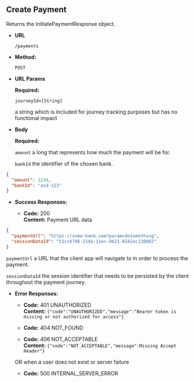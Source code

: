 Create Payment
----
Returns the InitiatePaymentResponse object.

* **URL**

  `/payments`

* **Method:**

  `POST`

* **URL Params**

  **Required:**

  `journeyId=[String]`

  a string which is included for journey tracking purposes but has no functional impact

* **Body**

  **Required:**

  `amount`
  a long that represents how much the payment will be for.

  `bankId`
   the identifier of the chosen bank.

```json
{
  "amount": 1234, 
  "bankId": "asd-123"
}
```

* **Success Responses:**

    * **Code:** 200 <br />
      **Content:** Payment URL data

```json
{
  "paymentUrl": "https://some-bank.com?param=dosomething",
  "sessionDataId": "51cc67d6-21da-11ec-9621-0242ac130002"
}
```
  `paymentUrl`
  a URL that the client app will navigate to in order to process the payment.

  `sessionDataId`
  the session identifier that needs to be persisted by the client throughout the payment journey. 

* **Error Responses:**

    * **Code:** 401 UNAUTHORIZED <br/>
      **Content:** `{"code":"UNAUTHORIZED","message":"Bearer token is missing or not authorized for access"}`

    * **Code:** 404 NOT_FOUND <br/>

    * **Code:** 406 NOT_ACCEPTABLE <br/>
      **Content:** `{"code":"NOT_ACCEPTABLE","message":Missing Accept Header"}`

  OR when a user does not exist or server failure

    * **Code:** 500 INTERNAL_SERVER_ERROR <br/>




